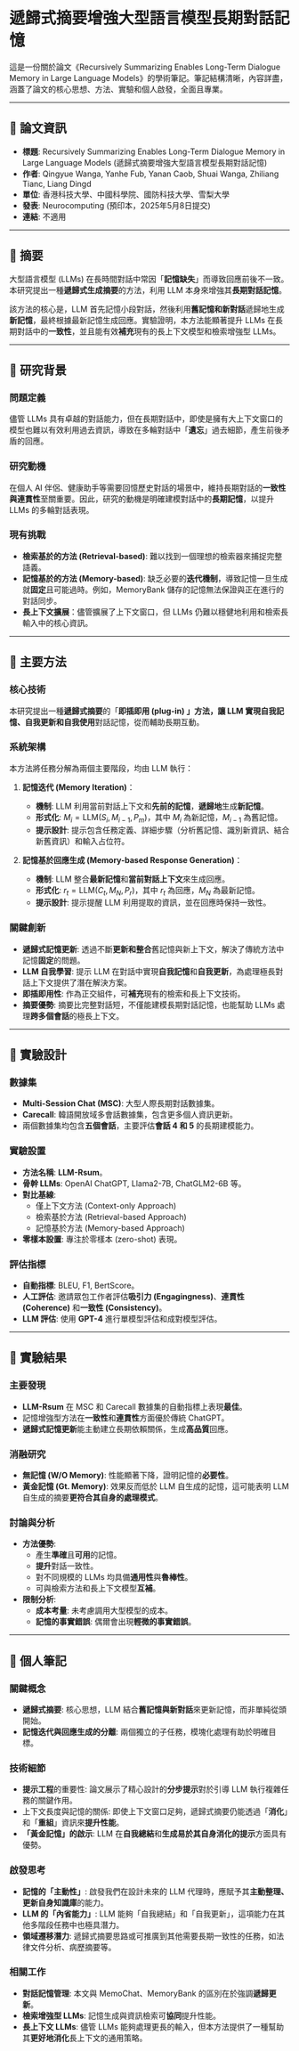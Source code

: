 # 遞歸式摘要增強大型語言模型長期對話記憶

這是一份關於論文《Recursively Summarizing Enables Long-Term Dialogue Memory in Large Language Models》的學術筆記。筆記結構清晰，內容詳盡，涵蓋了論文的核心思想、方法、實驗和個人啟發，全面且專業。

---

## 📝 論文資訊

* **標題**: Recursively Summarizing Enables Long-Term Dialogue Memory in Large Language Models (遞歸式摘要增強大型語言模型長期對話記憶)
* **作者**: Qingyue Wanga, Yanhe Fub, Yanan Caob, Shuai Wanga, Zhiliang Tianc, Liang Dingd
* **單位**: 香港科技大學、中國科學院、國防科技大學、雪梨大學
* **發表**: Neurocomputing (預印本，2025年5月8日提交)
* **連結**: 不適用

---

## 📝 摘要

大型語言模型 (LLMs) 在長時間對話中常因「**記憶缺失**」而導致回應前後不一致。本研究提出一種**遞歸式生成摘要**的方法，利用 LLM 本身來增強其**長期對話記憶**。

該方法的核心是，LLM 首先記憶小段對話，然後利用**舊記憶和新對話**遞歸地生成**新記憶**，最終根據最新記憶生成回應。實驗證明，本方法能顯著提升 LLMs 在長期對話中的**一致性**，並且能有效**補充**現有的長上下文模型和檢索增強型 LLMs。

---

## 📝 研究背景

### **問題定義**

儘管 LLMs 具有卓越的對話能力，但在長期對話中，即使是擁有大上下文窗口的模型也難以有效利用過去資訊，導致在多輪對話中「**遺忘**」過去細節，產生前後矛盾的回應。

### **研究動機**

在個人 AI 伴侶、健康助手等需要回憶歷史對話的場景中，維持長期對話的**一致性與連貫性**至關重要。因此，研究的動機是明確建模對話中的**長期記憶**，以提升 LLMs 的多輪對話表現。

### **現有挑戰**

* **檢索基於的方法 (Retrieval-based)**: 難以找到一個理想的檢索器來捕捉完整語義。
* **記憶基於的方法 (Memory-based)**: 缺乏必要的**迭代機制**，導致記憶一旦生成就**固定**且可能過時。例如，MemoryBank 儲存的記憶無法保證與正在進行的對話同步。
* **長上下文擴展**：儘管擴展了上下文窗口，但 LLMs 仍難以穩健地利用和檢索長輸入中的核心資訊。

---

## 📝 主要方法

### **核心技術**

本研究提出一種**遞歸式摘要**的「**即插即用 (plug-in) **」方法，讓 LLM 實現**自我記憶、自我更新和自我使用**對話記憶，從而輔助長期互動。

### **系統架構**

本方法將任務分解為兩個主要階段，均由 LLM 執行：

1.  **記憶迭代 (Memory Iteration)**：
    * **機制**: LLM 利用當前對話上下文和**先前的記憶**，**遞歸地**生成**新記憶**。
    * **形式化**: $M_i = \text{LLM}(S_i, M_{i-1}, P_m)$，其中 $M_i$ 為新記憶，$M_{i-1}$ 為舊記憶。
    * **提示設計**: 提示包含任務定義、詳細步驟（分析舊記憶、識別新資訊、結合新舊資訊）和輸入占位符。

2.  **記憶基於回應生成 (Memory-based Response Generation)**：
    * **機制**: LLM 整合**最新記憶**和**當前對話上下文**來生成回應。
    * **形式化**: $r_t = \text{LLM}(C_t, M_N, P_r)$，其中 $r_t$ 為回應，$M_N$ 為最新記憶。
    * **提示設計**: 提示提醒 LLM 利用提取的資訊，並在回應時保持一致性。

### **關鍵創新**

* **遞歸式記憶更新**: 透過不斷**更新和整合**舊記憶與新上下文，解決了傳統方法中記憶**固定**的問題。
* **LLM 自我學習**: 提示 LLM 在對話中實現**自我記憶**和**自我更新**，為處理極長對話上下文提供了潛在解決方案。
* **即插即用性**: 作為正交組件，可**補充**現有的檢索和長上下文技術。
* **摘要優勢**: 摘要比完整對話短，不僅能建模長期對話記憶，也能幫助 LLMs 處理**跨多個會話**的極長上下文。

---

## 📝 實驗設計

### **數據集**

* **Multi-Session Chat (MSC)**: 大型人際長期對話數據集。
* **Carecall**: 韓語開放域多會話數據集，包含更多個人資訊更新。
* 兩個數據集均包含**五個會話**，主要評估**會話 4 和 5** 的長期建模能力。

### **實驗設置**

* **方法名稱**: **LLM-Rsum**。
* **骨幹 LLMs**: OpenAI ChatGPT, Llama2-7B, ChatGLM2-6B 等。
* **對比基線**:
    * 僅上下文方法 (Context-only Approach)
    * 檢索基於方法 (Retrieval-based Approach)
    * 記憶基於方法 (Memory-based Approach)
* **零樣本設置**: 專注於零樣本 (zero-shot) 表現。

### **評估指標**

* **自動指標**: BLEU, F1, BertScore。
* **人工評估**: 邀請眾包工作者評估**吸引力 (Engagingness)**、**連貫性 (Coherence)** 和**一致性 (Consistency)**。
* **LLM 評估**: 使用 **GPT-4** 進行單模型評估和成對模型評估。

---

## 📝 實驗結果

### **主要發現**

* **LLM-Rsum** 在 MSC 和 Carecall 數據集的自動指標上表現**最佳**。
* 記憶增強型方法在**一致性**和**連貫性**方面優於傳統 ChatGPT。
* **遞歸式記憶更新**能主動建立長期依賴關係，生成**高品質**回應。

### **消融研究**

* **無記憶 (W/O Memory)**: 性能顯著下降，證明記憶的**必要性**。
* **黃金記憶 (Gt. Memory)**: 效果反而低於 LLM 自生成的記憶，這可能表明 LLM 自生成的摘要**更符合其自身的處理模式**。

### **討論與分析**

* **方法優勢**:
    * 產生**準確**且**可用**的記憶。
    * **提升**對話一致性。
    * 對不同規模的 LLMs 均具備**通用性**與**魯棒性**。
    * 可與檢索方法和長上下文模型**互補**。
* **限制分析**:
    * **成本考量**: 未考慮調用大型模型的成本。
    * **記憶的事實錯誤**: 偶爾會出現**輕微的事實錯誤**。

---

## 📝 個人筆記

### **關鍵概念**

* **遞歸式摘要**: 核心思想，LLM 結合**舊記憶與新對話**來更新記憶，而非單純從頭開始。
* **記憶迭代與回應生成的分離**: 兩個獨立的子任務，模塊化處理有助於明確目標。

### **技術細節**

* **提示工程**的重要性: 論文展示了精心設計的**分步提示**對於引導 LLM 執行複雜任務的關鍵作用。
* 上下文長度與記憶的關係: 即使上下文窗口足夠，遞歸式摘要仍能透過「**消化**」和「**重組**」資訊來**提升性能**。
* **「黃金記憶」的啟示**: LLM 在**自我總結**和**生成易於其自身消化的提示**方面具有優勢。

### **啟發思考**

* **記憶的「主動性」**: 啟發我們在設計未來的 LLM 代理時，應賦予其**主動整理、更新自身知識庫**的能力。
* **LLM 的「內省能力」**: LLM 能夠「自我總結」和「自我更新」，這項能力在其他多階段任務中也極具潛力。
* **領域遷移潛力**: 遞歸式摘要思路或可推廣到其他需要長期一致性的任務，如法律文件分析、病歷摘要等。

### **相關工作**

* **對話記憶管理**: 本文與 MemoChat、MemoryBank 的區別在於強調**遞歸更新**。
* **檢索增強型 LLMs**: 記憶生成與資訊檢索可**協同**提升性能。
* **長上下文 LLMs**: 儘管 LLMs 能夠處理更長的輸入，但本方法提供了一種幫助其**更好地消化**長上下文的通用策略。